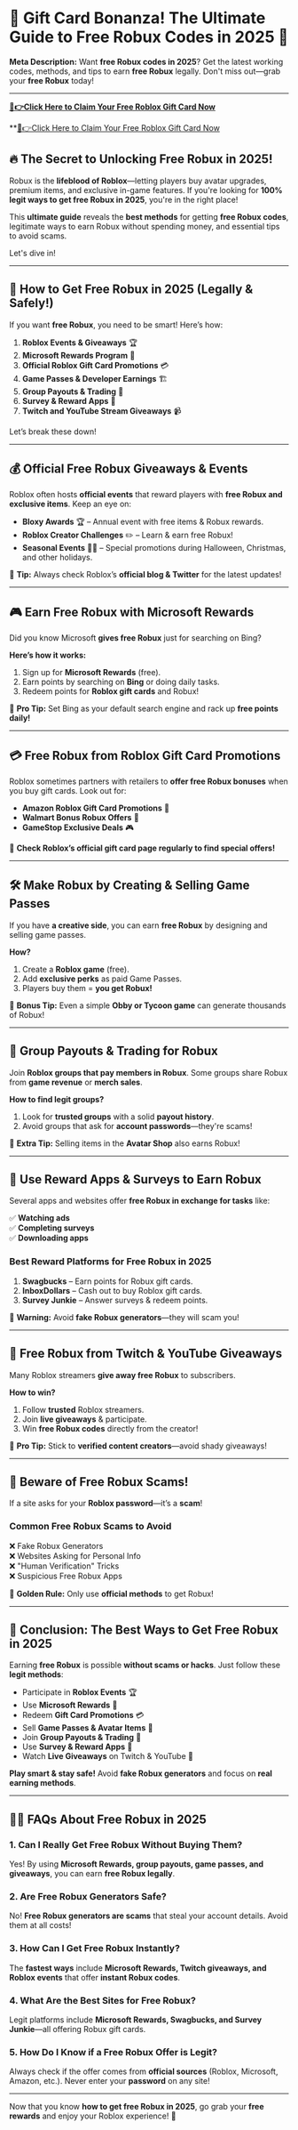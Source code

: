 # **🎁 Gift Card Bonanza! The Ultimate Guide to Free Robux Codes in 2025 🚀**  

**Meta Description:** Want **free Robux codes in 2025**? Get the latest working codes, methods, and tips to earn **free Robux** legally. Don't miss out—grab your **free Robux** today!  

---
**[🔴👉Click Here to Claim Your Free Roblox Gift Card Now](https://rosofferzone.com/allgiftcard/)**

**[🔴👉Click Here to Claim Your Free Roblox Gift Card Now](https://rosofferzone.com/allgiftcard/)



## **🔥 The Secret to Unlocking Free Robux in 2025!**  

Robux is the **lifeblood of Roblox**—letting players buy avatar upgrades, premium items, and exclusive in-game features. If you're looking for **100% legit ways to get free Robux in 2025**, you're in the right place!  

This **ultimate guide** reveals the **best methods** for getting **free Robux codes**, legitimate ways to earn Robux without spending money, and essential tips to avoid scams.  

Let's dive in!  

---

## **🎯 How to Get Free Robux in 2025 (Legally & Safely!)**  

If you want **free Robux**, you need to be smart! Here’s how:  

1. **Roblox Events & Giveaways** 🏆  
2. **Microsoft Rewards Program** 🎁  
3. **Official Roblox Gift Card Promotions** 💳  
4. **Game Passes & Developer Earnings** 🏗️  
5. **Group Payouts & Trading** 🔄  
6. **Survey & Reward Apps** 📲  
7. **Twitch and YouTube Stream Giveaways** 📹  

Let’s break these down!  

---

## **💰 Official Free Robux Giveaways & Events**  

Roblox often hosts **official events** that reward players with **free Robux and exclusive items**. Keep an eye on:  

- **Bloxy Awards** 🏆 – Annual event with free items & Robux rewards.  
- **Roblox Creator Challenges** ✏️ – Learn & earn free Robux!  
- **Seasonal Events** 🎃🎄 – Special promotions during Halloween, Christmas, and other holidays.  

🔹 **Tip:** Always check Roblox’s **official blog & Twitter** for the latest updates!  

---

## **🎮 Earn Free Robux with Microsoft Rewards**  

Did you know Microsoft **gives free Robux** just for searching on Bing?  

**Here’s how it works:**  
1. Sign up for **Microsoft Rewards** (free).  
2. Earn points by searching on **Bing** or doing daily tasks.  
3. Redeem points for **Roblox gift cards** and Robux!  

🔹 **Pro Tip:** Set Bing as your default search engine and rack up **free points daily!**  

---

## **💳 Free Robux from Roblox Gift Card Promotions**  

Roblox sometimes partners with retailers to **offer free Robux bonuses** when you buy gift cards. Look out for:  

- **Amazon Roblox Gift Card Promotions** 🎁  
- **Walmart Bonus Robux Offers** 🏪  
- **GameStop Exclusive Deals** 🎮  

🔹 **Check Roblox’s official gift card page regularly to find special offers!**  

---

## **🛠️ Make Robux by Creating & Selling Game Passes**  

If you have **a creative side**, you can earn **free Robux** by designing and selling game passes.  

**How?**  
1. Create a **Roblox game** (free).  
2. Add **exclusive perks** as paid Game Passes.  
3. Players buy them = **you get Robux!**  

🔹 **Bonus Tip:** Even a simple **Obby or Tycoon game** can generate thousands of Robux!  

---

## **👥 Group Payouts & Trading for Robux**  

Join **Roblox groups that pay members in Robux**. Some groups share Robux from **game revenue** or **merch sales**.  

**How to find legit groups?**  
1. Look for **trusted groups** with a solid **payout history**.  
2. Avoid groups that ask for **account passwords**—they're scams!  

🔹 **Extra Tip:** Selling items in the **Avatar Shop** also earns Robux!  

---

## **📲 Use Reward Apps & Surveys to Earn Robux**  

Several apps and websites offer **free Robux in exchange for tasks** like:  

✅ **Watching ads**  
✅ **Completing surveys**  
✅ **Downloading apps**  

### **Best Reward Platforms for Free Robux in 2025**  
1. **Swagbucks** – Earn points for Robux gift cards.  
2. **InboxDollars** – Cash out to buy Roblox gift cards.  
3. **Survey Junkie** – Answer surveys & redeem points.  

🔹 **Warning:** Avoid **fake Robux generators**—they will scam you!  

---

## **🎥 Free Robux from Twitch & YouTube Giveaways**  

Many Roblox streamers **give away free Robux** to subscribers.  

**How to win?**  
1. Follow **trusted** Roblox streamers.  
2. Join **live giveaways** & participate.  
3. Win **free Robux codes** directly from the creator!  

🔹 **Pro Tip:** Stick to **verified content creators**—avoid shady giveaways!  

---

## **🚨 Beware of Free Robux Scams!**  

If a site asks for your **Roblox password**—it’s a **scam**!  

### **Common Free Robux Scams to Avoid**  
❌ Fake Robux Generators  
❌ Websites Asking for Personal Info  
❌ "Human Verification" Tricks  
❌ Suspicious Free Robux Apps  

🔹 **Golden Rule:** Only use **official methods** to get Robux!  

---

## **🎯 Conclusion: The Best Ways to Get Free Robux in 2025**  

Earning **free Robux** is possible **without scams or hacks**. Just follow these **legit methods**:  

- Participate in **Roblox Events** 🏆  
- Use **Microsoft Rewards** 🎁  
- Redeem **Gift Card Promotions** 💳  
- Sell **Game Passes & Avatar Items** 🛒  
- Join **Group Payouts & Trading** 🔄  
- Use **Survey & Reward Apps** 📲  
- Watch **Live Giveaways** on Twitch & YouTube 🎥  

**Play smart & stay safe!** Avoid **fake Robux generators** and focus on **real earning methods**.  

---

## **🙋‍♂️ FAQs About Free Robux in 2025**  

### **1. Can I Really Get Free Robux Without Buying Them?**  
Yes! By using **Microsoft Rewards, group payouts, game passes, and giveaways**, you can earn **free Robux legally**.  

### **2. Are Free Robux Generators Safe?**  
No! **Free Robux generators are scams** that steal your account details. Avoid them at all costs!  

### **3. How Can I Get Free Robux Instantly?**  
The **fastest ways** include **Microsoft Rewards, Twitch giveaways, and Roblox events** that offer **instant Robux codes**.  

### **4. What Are the Best Sites for Free Robux?**  
Legit platforms include **Microsoft Rewards, Swagbucks, and Survey Junkie**—all offering Robux gift cards.  

### **5. How Do I Know if a Free Robux Offer is Legit?**  
Always check if the offer comes from **official sources** (Roblox, Microsoft, Amazon, etc.). Never enter your **password** on any site!  

---

Now that you know **how to get free Robux in 2025**, go grab your **free rewards** and enjoy your Roblox experience! 🚀
